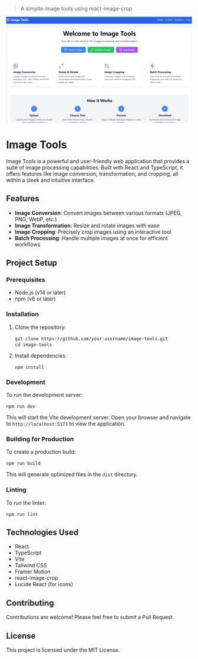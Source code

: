 
> A simplte image tools using react-image-crop

![Image Tools](images/image.png)

# Image Tools

Image Tools is a powerful and user-friendly web application that provides a suite of image processing capabilities. Built with React and TypeScript, it offers features like image conversion, transformation, and cropping, all within a sleek and intuitive interface.

## Features

- **Image Conversion**: Convert images between various formats (JPEG, PNG, WebP, etc.)
- **Image Transformation**: Resize and rotate images with ease
- **Image Cropping**: Precisely crop images using an interactive tool
- **Batch Processing**: Handle multiple images at once for efficient workflows

## Project Setup

### Prerequisites

- Node.js (v14 or later)
- npm (v6 or later)

### Installation

1. Clone the repository:
   ```
   git clone https://github.com/your-username/image-tools.git
   cd image-tools
   ```

2. Install dependencies:
   ```
   npm install
   ```

### Development

To run the development server:

```
npm run dev
```

This will start the Vite development server. Open your browser and navigate to `http://localhost:5173` to view the application.

### Building for Production

To create a production build:

```
npm run build
```

This will generate optimized files in the `dist` directory.

### Linting

To run the linter:

```
npm run lint
```

## Technologies Used

- React
- TypeScript
- Vite
- Tailwind CSS
- Framer Motion
- react-image-crop
- Lucide React (for icons)

## Contributing

Contributions are welcome! Please feel free to submit a Pull Request.

## License

This project is licensed under the MIT License.